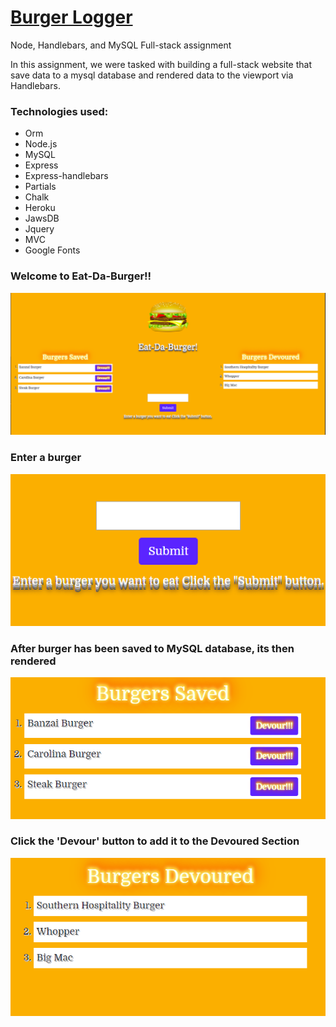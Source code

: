 # [Burger Logger](https://obscure-meadow-09470.herokuapp.com/)
Node, Handlebars, and MySQL Full-stack assignment

In this assignment, we were tasked with building a full-stack website that save data to a mysql database and rendered data to the viewport via Handlebars.

### Technologies used:
- Orm
- Node.js
- MySQL
- Express
- Express-handlebars
- Partials
- Chalk
- Heroku
- JawsDB
- Jquery
- MVC
- Google Fonts

### Welcome to Eat-Da-Burger!!
![First Image](/public/assets/images/Capture1.PNG)

### Enter a burger
![Second Image](/public/assets/images/Capture2.PNG)

### After burger has been saved to MySQL database, its then rendered
![Burger Saved Section](/public/assets/images/Capture3.PNG)

### Click the 'Devour' button to add it to the Devoured Section
![Burger Saved Section](/public/assets/images/Capture4.PNG)
